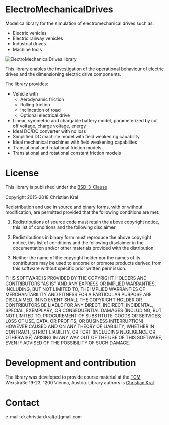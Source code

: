 # ElectroMechanicalDrives

Modelica library for the simulation of electromechanical drives such as:

- Electric vehicles
- Electric railway vehicles
- Industrial drives
- Machine tools

![ElectroMechanicalDrives library](https://github.com/christiankral/ElectroMechanicalDrives/blob/master/ElectroMechanicalDrives/Resources/Images/VehicleDriveCyle.png?raw=true)

This library enables the investigation of the operational behaviour of electric drives and the dimensioning electric drive components. 

The library provides: 
- Vehicle with
  - Aerodynamic friction 
  - Rolling friction
  - Inclincation of road
  - Optional electrical drive
- Linear, symmetric and chargable battery model, parameterized by cut off voltage, charge voltage, energy
- Ideal DC/DC converter with no loss
- Simplified DC machine model with field weakening capability
- Ideal mechanical machines with field weakening capabilites 
- Translational and rotational friction models
- Translational and rotational constant friction models

# License

This library is published under the [BSD-3-Clause](https://opensource.org/licenses/BSD-3-Clause) 

Copyright 2015-2018 Christian Kral 

Redistribution and use in source and binary forms, with or without modification, are permitted provided that the following conditions are met:

1. Redistributions of source code must retain the above copyright notice, this list of conditions and the following disclaimer.

2. Redistributions in binary form must reproduce the above copyright notice, this list of conditions and the following disclaimer in the documentation and/or other materials provided with the distribution.

3. Neither the name of the copyright holder nor the names of its contributors may be used to endorse or promote products derived from this software without specific prior written permission.

THIS SOFTWARE IS PROVIDED BY THE COPYRIGHT HOLDERS AND CONTRIBUTORS "AS IS" AND ANY EXPRESS OR IMPLIED WARRANTIES, INCLUDING, BUT NOT LIMITED TO, THE IMPLIED WARRANTIES OF MERCHANTABILITY AND FITNESS FOR A PARTICULAR PURPOSE ARE DISCLAIMED. IN NO EVENT SHALL THE COPYRIGHT HOLDER OR CONTRIBUTORS BE LIABLE FOR ANY DIRECT, INDIRECT, INCIDENTAL, SPECIAL, EXEMPLARY, OR CONSEQUENTIAL DAMAGES (INCLUDING, BUT NOT LIMITED TO, PROCUREMENT OF SUBSTITUTE GOODS OR SERVICES; LOSS OF USE, DATA, OR PROFITS; OR BUSINESS INTERRUPTION) HOWEVER CAUSED AND ON ANY THEORY OF LIABILITY, WHETHER IN CONTRACT, STRICT LIABILITY, OR TORT (INCLUDING NEGLIGENCE OR OTHERWISE) ARISING IN ANY WAY OUT OF THE USE OF THIS SOFTWARE, EVEN IF ADVISED OF THE POSSIBILITY OF SUCH DAMAGE.

# Development and contribution

The library was developed to provide course material at the [TGM](http://www.tgm.ac.at), Wexstraße 19-23, 1200 Vienna, Austria. Library authors is [Christian Kral](https://christiankral.net).

# Contact

e-mail: dr.christian.kral(at)gmail.com
